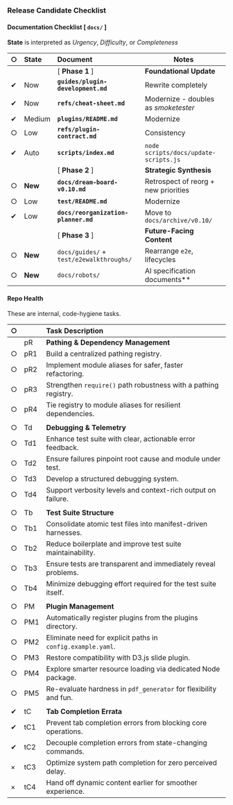 ### Release Candidate Checklist


#### Documentation Checklist [ `docs/` ]

**State** is interpreted as *Urgency*, *Difficulty*, or *Completeness*

| ○ | State   | Document                                | Notes                                  |
|:--|:--------|:----------------------------------------|----------------------------------------|
|   |         | [ **Phase 1** ]                         | **Foundational Update**                |
| ✔ | Now     | **`guides/plugin-development.md`**      | Rewrite completely                     |
| ✔ | Now     | **`refs/cheat-sheet.md`**               | Modernize - doubles as *smoketester*   |
| ✔ | Medium  | **`plugins/README.md`**                 | Modernize                              |
| ○ | Low     | **`refs/plugin-contract.md`**           | Consistency                            |
| ✔ | Auto    | **`scripts/index.md`**                  | `node scripts/docs/update-scripts.js`  |
|   |         | [ **Phase 2** ]                         | **Strategic Synthesis**                |
| ○ | **New** | **`docs/dream-board-v0.10.md`**         | Retrospect of reorg + new priorities   |
| ○ | Low     | **`test/README.md`**                    | Modernize                              |
| ✔ | Low     | **`docs/reorganization-planner.md`**    | Move to `docs/archive/v0.10/`          |
|   |         | [ **Phase 3** ]                         | **Future-Facing Content**              |
| ○ | **New** | `docs/guides/` + `test/e2ewalkthroughs/`| Rearrange `e2e`, lifecycles            |
| ○ | **New** | `docs/robots/`                          | AI specification documents**           |



#### Repo Health

These are internal, code-hygiene tasks.

| ○ |     | Task Description                                                 |
|:--|:----|:-----------------------------------------------------------------|
|   | pR  | **Pathing & Dependency Management**                              |
| ○ | pR1 | Build a centralized pathing registry.                            |
| ○ | pR2 | Implement module aliases for safer, faster refactoring.          |
| ○ | pR3 | Strengthen `require()` path robustness with a pathing registry.  |
| ○ | pR4 | Tie registry to module aliases for resilient dependencies.       |
|   |     |                                                                  |
| ○ | Td  | **Debugging & Telemetry**                                        |
| ○ | Td1 | Enhance test suite with clear, actionable error feedback.        |
| ○ | Td2 | Ensure failures pinpoint root cause and module under test.       |
| ○ | Td3 | Develop a structured debugging system.                           |
| ○ | Td4 | Support verbosity levels and context-rich output on failure.     |
|   |     |                                                                  |
| ○ | Tb  | **Test Suite Structure**                                         |
| ○ | Tb1 | Consolidate atomic test files into manifest-driven harnesses.    |
| ○ | Tb2 | Reduce boilerplate and improve test suite maintainability.       |
| ○ | Tb3 | Ensure tests are transparent and immediately reveal problems.    |
| ○ | Tb4 | Minimize debugging effort required for the test suite itself.    |
|   |     |                                                                  |
| ○ | PM  | **Plugin Management**                                            |
| ○ | PM1 | Automatically register plugins from the plugins directory.       | 
| ○ | PM2 | Eliminate need for explicit paths in `config.example.yaml`.      |
| ○ | PM3 | Restore compatibility with D3.js slide plugin.                   |
| ○ | PM4 | Explore smarter resource loading via dedicated Node package.     |
| ○ | PM5 | Re-evaluate hardness in `pdf_generator` for flexibility and fun. |
|   |     |                                                                  |
| ✔ | tC  | **Tab Completion Errata**                                        |
| ✔ | tC1 | Prevent tab completion errors from blocking core operations.     |
| ✔ | tC2 | Decouple completion errors from state-changing commands.         |
| × | tC3 | Optimize system path completion for zero perceived delay.        |
| × | tC4 | Hand off dynamic content earlier for smoother experience.        |

<!--
✔ = Complete
● = In Progress
○ = Open
× = Wontfix
‖ = Paused
-->


